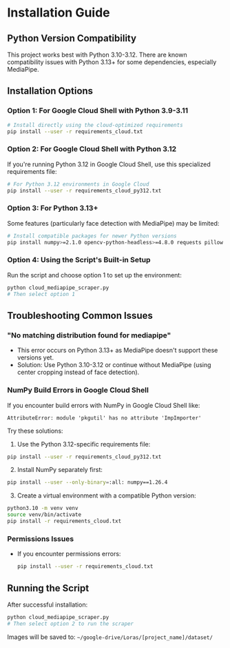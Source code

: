 # Installation Guide

## Python Version Compatibility

This project works best with Python 3.10-3.12. There are known compatibility issues with Python 3.13+ for some dependencies, especially MediaPipe.

## Installation Options

### Option 1: For Google Cloud Shell with Python 3.9-3.11

```bash
# Install directly using the cloud-optimized requirements
pip install --user -r requirements_cloud.txt
```

### Option 2: For Google Cloud Shell with Python 3.12

If you're running Python 3.12 in Google Cloud Shell, use this specialized requirements file:

```bash
# For Python 3.12 environments in Google Cloud
pip install --user -r requirements_cloud_py312.txt
```

### Option 3: For Python 3.13+

Some features (particularly face detection with MediaPipe) may be limited:

```bash
# Install compatible packages for newer Python versions
pip install numpy>=2.1.0 opencv-python-headless>=4.8.0 requests pillow tqdm duckduckgo-search>=3.9.6
```

### Option 4: Using the Script's Built-in Setup

Run the script and choose option 1 to set up the environment:

```bash
python cloud_mediapipe_scraper.py
# Then select option 1
```

## Troubleshooting Common Issues

### "No matching distribution found for mediapipe"
- This error occurs on Python 3.13+ as MediaPipe doesn't support these versions yet.
- Solution: Use Python 3.10-3.12 or continue without MediaPipe (using center cropping instead of face detection).

### NumPy Build Errors in Google Cloud Shell
If you encounter build errors with NumPy in Google Cloud Shell like:
```
AttributeError: module 'pkgutil' has no attribute 'ImpImporter'
```

Try these solutions:

1. Use the Python 3.12-specific requirements file:
```bash
pip install --user -r requirements_cloud_py312.txt
```

2. Install NumPy separately first:
```bash
pip install --user --only-binary=:all: numpy==1.26.4
```

3. Create a virtual environment with a compatible Python version:
```bash
python3.10 -m venv venv
source venv/bin/activate
pip install -r requirements_cloud.txt
```

### Permissions Issues
- If you encounter permissions errors:
  ```bash
  pip install --user -r requirements_cloud.txt
  ```

## Running the Script

After successful installation:

```bash
python cloud_mediapipe_scraper.py
# Then select option 2 to run the scraper
```

Images will be saved to: `~/google-drive/Loras/[project_name]/dataset/` 